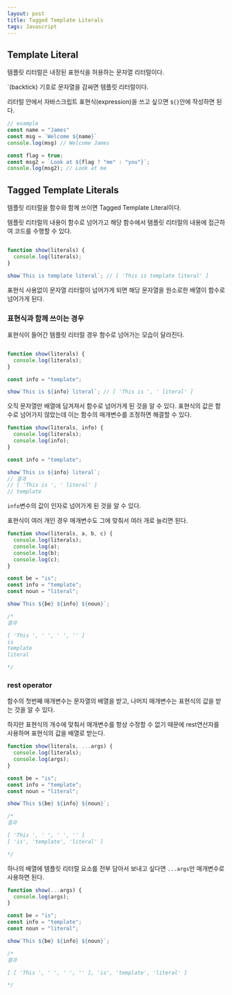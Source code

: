 ```yaml
---
layout: post 
title: Tagged Template Literals
tags: Javascript
---
```


## Template Literal

템플릿 리터럴은 내장된 표현식을 허용하는 문자열 리터럴이다.

`(backtick) 기호로 문자열을 감싸면 템플릿 리터럴이다.

리터럴 안에서 자바스크립트 표현식(expression)을 쓰고 싶으면 `${}`안에 작성하면 된다.

```javascript
// example
const name = "James"
const msg = `Welcome ${name}`
console.log(msg) // Welcome James

const flag = true;
const msg2 = `Look at ${flag ? "me" : "you"}`;
console.log(msg2); // Look at me

```

## Tagged Template Literals

템플릿 리터럴을 함수와 함께 쓰이면 Tagged Template Literal이다.

템플릿 리터럴의 내용이 함수로 넘어가고 해당 함수에서 탬플릿 리터럴의 내용에 접근하여 코드를 수행할 수 있다.

```javascript

function show(literals) {
  console.log(literals);
}

show`This is template literal`; // [ 'This is template literal' ]
```

표현식 사용없이 문자열 리터럴이 넘어가게 되면 해당 문자열을 원소로한 배열이 함수로 넘어가게 된다.

### 표현식과 함께 쓰이는 경우

표현식이 들어간 템플릿 리터럴 경우 함수로 넘어가는 모습이 달라진다.

```javascript

function show(literals) {
  console.log(literals);
}

const info = "template";

show`This is ${info} literal`; // [ 'This is ', ' literal' ]

```

오직 문자열만 배열에 담겨져서 함수로 넘어가게 된 것을 알 수 있다. 표현식의 값은 함수로 넘어가지 않았는데 이는 함수의 매개변수를 조정하면 해결할 수 있다.

```javascript
function show(literals, info) {
  console.log(literals);
  console.log(info);
}

const info = "template";

show`This is ${info} literal`;
// 결과
// [ 'This is ', ' literal' ]
// template 

```

`info`변수의 값이 인자로 넘어가게 된 것을 알 수 있다.

표현식이 여러 개인 경우 매개변수도 그에 맞춰서 여러 개로 늘리면 된다.

```javascript
function show(literals, a, b, c) {
  console.log(literals);
  console.log(a);
  console.log(b);
  console.log(c);
}

const be = "is";
const info = "template";
const noun = "literal";

show`This ${be} ${info} ${noun}`;

/*
결과

[ 'This ', ' ', ' ', '' ]
is
template
literal

*/
```

### rest operator

함수의 첫번째 매개변수는 문자열의 배열을 받고, 나머지 매개변수는 표현식의 값을 받는 것을 알 수 있다.

하지만 표현식의 개수에 맞춰서 매개변수를 항상 수정할 수 없기 때문에 rest연산자를 사용하며 표현식의 값을 배열로 받는다.

```javascript
function show(literals, ...args) {
  console.log(literals);
  console.log(args);
}

const be = "is";
const info = "template";
const noun = "literal";

show`This ${be} ${info} ${noun}`;

/*
결과

[ 'This ', ' ', ' ', '' ]
[ 'is', 'template', 'literal' ]

*/

```

하나의 배열에 템플릿 리터럴 요소를 전부 담아서 보내고 싶다면 `...args`만 매개변수로 사용하면 된다.

```javascript
function show(...args) {
  console.log(args);
}

const be = "is";
const info = "template";
const noun = "literal";

show`This ${be} ${info} ${noun}`;

/*
결과

[ [ 'This ', ' ', ' ', '' ], 'is', 'template', 'literal' ]

*/

```